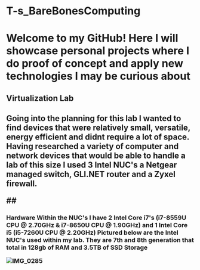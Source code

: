 <h1>T-s_BareBonesComputing<h1>
Welcome to my GitHub!
Here I will showcase personal projects where I do proof of concept and apply new technologies I may be curious about
<h2> Virtualization Lab<h2>
	Going into the planning for this lab I wanted to find devices that were relatively small, versatile, energy efficient and didnt require a lot of space.
	Having researched a variety of computer and network devices that would be able to handle a lab of this size I used 3 Intel NUC's a Netgear managed switch, GLI.NET router and a Zyxel firewall.
		
   ##<h3> Hardware
     Within the NUC's I have 2 Intel Core i7's (i7-8559U CPU @ 2.70GHz & i7-8650U CPU @ 1.90GHz) and 1 Intel Core i5 (i5-7260U CPU @ 2.20GHz)
     Pictured below are the Intel NUC's used within my lab. They are 7th and 8th generation that total in 128gb of RAM and 3.5TB of SSD Storage
  
![IMG_0285](https://user-images.githubusercontent.com/67407192/115975104-c6e9b280-a516-11eb-9f60-9742850b5acc.JPG)
